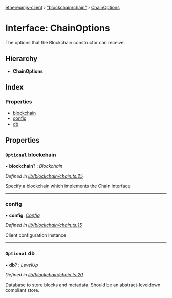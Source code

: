[ethereumjs-client](../README.md) › ["blockchain/chain"](../modules/_blockchain_chain_.md) › [ChainOptions](_blockchain_chain_.chainoptions.md)

# Interface: ChainOptions

The options that the Blockchain constructor can receive.

## Hierarchy

* **ChainOptions**

## Index

### Properties

* [blockchain](_blockchain_chain_.chainoptions.md#optional-blockchain)
* [config](_blockchain_chain_.chainoptions.md#config)
* [db](_blockchain_chain_.chainoptions.md#optional-db)

## Properties

### `Optional` blockchain

• **blockchain**? : *Blockchain*

*Defined in [lib/blockchain/chain.ts:25](https://github.com/ethereumjs/ethereumjs-client/blob/master/lib/blockchain/chain.ts#L25)*

Specify a blockchain which implements the Chain interface

___

###  config

• **config**: *[Config](../classes/_config_.config.md)*

*Defined in [lib/blockchain/chain.ts:15](https://github.com/ethereumjs/ethereumjs-client/blob/master/lib/blockchain/chain.ts#L15)*

Client configuration instance

___

### `Optional` db

• **db**? : *LevelUp*

*Defined in [lib/blockchain/chain.ts:20](https://github.com/ethereumjs/ethereumjs-client/blob/master/lib/blockchain/chain.ts#L20)*

Database to store blocks and metadata. Should be an abstract-leveldown compliant store.
